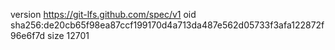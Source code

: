 version https://git-lfs.github.com/spec/v1
oid sha256:de20cb65f98ea87ccf199170d4a713da487e562d05733f3afa122872f96e6f7d
size 12701
